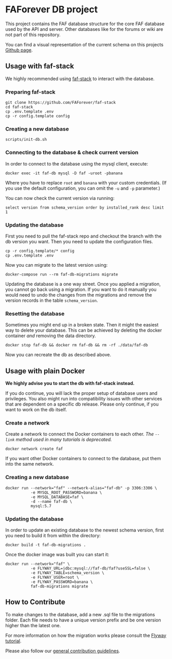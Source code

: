 # FAForever DB project

This project contains the FAF database structure for the core FAF database used by the API and server. Other databases like for the forums or wiki are not part of this repository.

You can find a visual representation of the current schema on this projects [Github page](https://faforever.github.io/db/relationships.html).

## Usage with faf-stack
We highly recommended using [faf-stack](https://github.com/FAForever/faf-stack) to interact with the database.

### Preparing faf-stack
    git clone https://github.com/FAForever/faf-stack
    cd faf-stack
    cp .env.template .env
    cp -r config.template config

### Creating a new database
    scripts/init-db.sh

### Connecting to the database & check current version
In order to connect to the database using the mysql client, execute:

    docker exec -it faf-db mysql -D faf -uroot -pbanana

Where you have to replace `root` and `banana` with your custom credentials. (If you use the default configuration, you can omit the `-u` and `-p` parameter.)

You can now check the current version via running:

    select version from schema_version order by installed_rank desc limit 1

### Updating the database
First you need to pull the faf-stack repo and checkout the branch with the db version you want. Then you need to update the configuration files.

    cp -r config.template/* config
    cp .env.template .env

Now you can migrate to the latest version using:

    docker-compose run --rm faf-db-migrations migrate

Updating the database is a one way street. Once you applied a migration, you cannot go back using a migration. If you want to do it manually you would need to undo the changes from the migrations and remove the version records in the table `schema_version`.


### Resetting the database
Sometimes you might end up in a broken state. Then it might the easiest way to delete your database. This can be achieved by deleting the docker container *and* removing the data directory.

    docker stop faf-db && docker rm faf-db && rm -rf ./data/faf-db

Now you can recreate the db as described above.


## Usage with plain Docker
**We highly advise you to start the db with faf-stack instead.**

If you do continue, you will lack the proper setup of database users and privileges. You also might run into compatibility issues with other services that are dependent on a specific db release. Please only continue, if you want to work on the db itself.

### Create a network
Create a network to connect the Docker containers to each other. _The `--link` method used in many tutorials is deprecated._

    docker network create faf

If you want other Docker containers to connect to the database, put them into the same network.

### Creating a new database
    docker run --network="faf" --network-alias="faf-db" -p 3306:3306 \
               -e MYSQL_ROOT_PASSWORD=banana \
               -e MYSQL_DATABASE=faf \
               -d --name faf-db \
               mysql:5.7

### Updating the database
In order to update an existing database to the newest schema version, first you need to build it from within the directory:

    docker build -t faf-db-migrations .

Once the docker image was built you can start it:

    docker run --network="faf" \
               -e FLYWAY_URL=jdbc:mysql://faf-db/faf?useSSL=false \
               -e FLYWAY_TABLE=schema_version \
               -e FLYWAY_USER=root \
               -e FLYWAY_PASSWORD=banana \
               faf-db-migrations migrate

## How to Contribute

To make changes to the database, add a new .sql file to the migrations folder. Each file needs to have a unique version prefix and be one version higher than the latest one.

For more information on how the migration works please consult the [Flyway tutorial](https://flywaydb.org/getstarted/how).

Please also follow our [general contribution guidelines](https://github.com/FAForever/db/wiki/How-to-Contribute).
